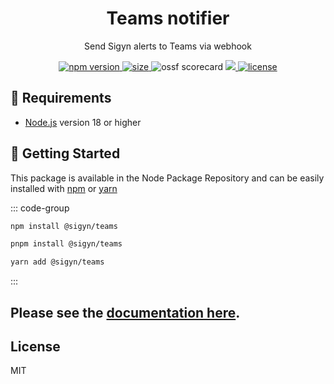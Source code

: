 <p align="center"><h1 align="center">
  Teams notifier
</h1></p>

<p align="center">
  Send Sigyn alerts to Teams via webhook
</p>

<p align="center">
  <a href="https://github.com/MyUnisoft/sigyn/src/teams">
    <img src="https://img.shields.io/github/package-json/v/MyUnisoft/sigyn/main/src/teams?style=for-the-badge&label=version" alt="npm version">
  </a>
  <a href="https://github.com/MyUnisoft/sigyn/src/teams">
    <img src="https://img.shields.io/bundlephobia/min/@sigyn/teams?style=for-the-badge" alt="size">
  </a>
<a>
    <img src="https://api.securityscorecards.dev/projects/github.com/MyUnisoft/sigyn/badge?style=for-the-badge" alt="ossf scorecard">
  </a>
  <a href="https://github.com/MyUnisoft/sigyn/tree/main/src/teams">
    <img src="https://img.shields.io/github/actions/workflow/status/MyUnisoft/sigyn/teams.yml?style=for-the-badge">
  </a>
  <a href="https://github.com/MyUnisoft/sigyn/tree/main/src/LICENSE">
    <img src="https://img.shields.io/github/license/MyUnisoft/sigyn?style=for-the-badge" alt="license">
  </a>
</p>

## 🚧 Requirements

- [Node.js](https://nodejs.org/en/) version 18 or higher

## 🚀 Getting Started

This package is available in the Node Package Repository and can be easily installed with [npm](https://doc.npmjs.com/getting-started/what-is-npm) or [yarn](https://yarnpkg.com)

::: code-group

```sh [npm]
npm install @sigyn/teams
```
```sh [pnpm]
pnpm install @sigyn/teams
```
```sh [yarn]
yarn add @sigyn/teams
```
:::

## Please see the [documentation here](https://myunisoft.github.io/sigyn/teams/installation).

## License
MIT
